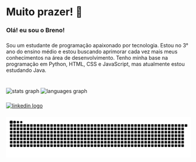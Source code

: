 <h1 align="left">Muito prazer! 👋</h1>

###

<h3 align="left">Olá!  eu sou o Breno!</h3>

###

<p align="left">Sou um estudante de programação apaixonado por tecnologia. Estou no 3° ano do ensino médio e estou buscando aprimorar cada vez mais meus conhecimentos na área de desenvolvimento. Tenho minha base na programação em Python, HTML, CSS e JavaScript, mas atualmente estou estudando Java.</p>

###

<br clear="both">

<div align="left">
  <img src="https://github-readme-stats.vercel.app/api?username=brenokas&hide_title=false&hide_rank=false&show_icons=true&include_all_commits=false&count_private=true&disable_animations=false&theme=apprentice&locale=en&hide_border=true&custom_title=My%20stats!" height="150" alt="stats graph"  />
  <img src="https://github-readme-stats.vercel.app/api/top-langs?username=brenokas&locale=en&hide_title=false&layout=compact&card_width=320&langs_count=6&theme=apprentice&hide_border=true" height="150" alt="languages graph"  />
</div>

###

<div align="left">
  <a href="https://www.linkedin.com/in/brenofreitass/" target="_blank">
    <img src="https://img.shields.io/static/v1?message=LinkedIn&logo=linkedin&label=&color=0077B5&logoColor=white&labelColor=&style=for-the-badge" height="26" alt="linkedin logo"  />
  </a>
</div>

###

<img src="https://raw.githubusercontent.com/brenokas/brenokas/output/snake.svg" alt="Snake animation" />

###
